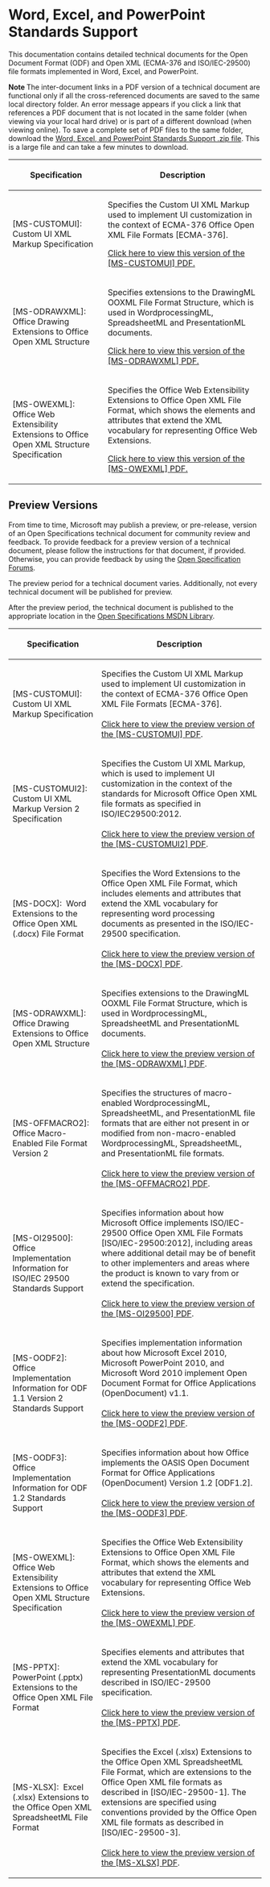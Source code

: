 <html dir="LTR" xmlns:mshelp="http://msdn.microsoft.com/mshelp" xmlns:ddue="http://ddue.schemas.microsoft.com/authoring/2003/5" xmlns:xlink="http://www.w3.org/1999/xlink" xmlns:tool="http://www.microsoft.com/tooltip">
 <body>
 <div id="header">
 <h1 class="heading">Word, Excel, and PowerPoint Standards Support</h1>
 </div>
 <div id="mainSection">
 <div id="mainBody">
 <div id="allHistory" class="saveHistory"></div>
 <div id="sectionSection0" class="section" name="collapseableSection">
 <p>This documentation contains detailed technical documents for
the Open Document Format (ODF) and Open XML (ECMA-376 and ISO/IEC-29500) file formats
implemented in Word, Excel, and PowerPoint.</p>

<p><b>Note </b>The inter-document links in a PDF
version of a technical document are functional only if all the cross-referenced
documents are saved to the same local directory folder. An error message
appears if you click a link that references a PDF document that is not located
in the same folder (when viewing via your local hard drive) or is part of a
different download (when viewing online). To save a complete set of PDF files
to the same folder, download the <a href="http://go.microsoft.com/fwlink/?LinkId=330025">Word,
Excel, and PowerPoint Standards Support .zip file</a>. This is a large file and
can take a few minutes to download.</p>

<table>
 <thead>
 <tr>
 <th>
 <p><a id="CC_00000001000200010000111122223333"></a>Specification</p>
 </th>
 <th>
 <p>Description</p>
 </th>
 </tr>
 </thead>
 <tr>
 <td>
 <p><mshelp:link keywords="31f152d6-2a5d-4b50-a867-9dbc6d01aa43" tabindex="0">[MS-CUSTOMUI]:
 Custom UI XML Markup Specification</mshelp:link></p>
 </td>
 <td>
 <p>Specifies the Custom UI XML Markup used to implement
 UI customization in the context of ECMA-376 Office Open XML File Formats
 [ECMA-376].</p>
 <p><a href="http://interoperability.blob.core.windows.net/files/MS-CUSTOMUI/%5bMS-CUSTOMUI%5d.pdf">Click
 here to view this version of the [MS-CUSTOMUI] PDF.</a></p>
 </td>
 </tr>
 <tr>
 <td>
 <p><mshelp:link keywords="06cff208-c6e1-4db7-bb68-665135e5f0de" tabindex="0">[MS-ODRAWXML]:
 Office Drawing Extensions to Office Open XML Structure</mshelp:link></p>
 </td>
 <td>
 <p>Specifies extensions to the DrawingML OOXML File
 Format Structure, which is used in WordprocessingML, SpreadsheetML and
 PresentationML documents.</p>
 <p><a href="http://interoperability.blob.core.windows.net/files/MS-ODRAWXML/%5bMS-ODRAWXML%5d.pdf">Click
 here to view this version of the [MS-ODRAWXML] PDF.</a></p>
 </td>
 </tr>
 <tr>
 <td>
 <p><mshelp:link keywords="a2cd741a-4cca-4b1a-ade4-b2c443972afa" tabindex="0">[MS-OWEXML]:
 Office Web Extensibility Extensions to Office Open XML Structure
 Specification</mshelp:link></p>
 </td>
 <td>
 <p>Specifies the Office Web Extensibility Extensions to
 Office Open XML File Format, which shows the elements and attributes that
 extend the XML vocabulary for representing Office Web Extensions.</p>
 <p><a href="http://interoperability.blob.core.windows.net/files/MS-OWEXML/%5bMS-OWEXML%5d.pdf">Click
 here to view this version of the [MS-OWEXML] PDF.</a></p>
 </td>
 </tr>
</table>

<h2>Preview Versions</h2>

<p><a id="PreviewSpecs"></a>From time to time, Microsoft may
publish a preview, or pre-release, version of an Open Specifications technical
document for community review and feedback. To provide feedback for a preview
version of a technical document, please follow the instructions for that
document, if provided. Otherwise, you can provide feedback by using the <a href="http://social.msdn.microsoft.com/Forums/en-US/category/openspecifications">Open
Specification Forums</a>.</p>

<p>The preview period for a technical document varies.
Additionally, not every technical document will be published for preview.</p>

<p>After the preview period, the technical document is
published to the appropriate location in the <a href="https://msdn.microsoft.com/en-us/library/dd208104.aspx">Open
Specifications MSDN Library</a>.</p>

<p><a id="CC_00000001000200020000111122223333"></a> </p>

<table>
 <thead>
 <tr>
 <th>
 <p>Specification</p>
 </th>
 <th>
 <p>Description</p>
 </th>
 </tr>
 </thead>
 <tr>
 <td>
 <p>[MS-CUSTOMUI]:  Custom UI XML Markup Specification</p>
 </td>
 <td>
 <p>Specifies the Custom UI XML Markup used to implement
 UI customization in the context of ECMA-376 Office Open XML File Formats
 [ECMA-376].<br>
 <br>
 <a href="http://interoperability.blob.core.windows.net/files/MS-CUSTOMUI/%5bMS-CUSTOMUI%5d-180427.pdf">Click
 here to view the preview version of the [MS-CUSTOMUI] PDF</a>.</p>
 </td>
 </tr>
 <tr>
 <td>
 <p>[MS-CUSTOMUI2]:  Custom UI XML Markup Version 2
 Specification</p>
 </td>
 <td>
 <p>Specifies the Custom UI XML Markup, which is used to
 implement UI customization in the context of the standards for Microsoft
 Office Open XML file formats as specified in ISO/IEC29500:2012.<br>
 <br>
 <a href="http://interoperability.blob.core.windows.net/files/MS-CUSTOMUI2/%5bMS-CUSTOMUI2%5d-180427.pdf">Click
 here to view the preview version of the [MS-CUSTOMUI2] PDF</a>.</p>
 </td>
 </tr>
 <tr>
 <td>
 <p>[MS-DOCX]:  Word Extensions to the Office Open XML
 (.docx) File Format</p>
 </td>
 <td>
 <p>Specifies the Word Extensions to the Office Open XML
 File Format, which includes elements and attributes that extend the XML
 vocabulary for representing word processing documents as presented in the
 ISO/IEC-29500 specification.<br>
 <br>
 <a href="http://interoperability.blob.core.windows.net/files/MS-DOCX/%5bMS-DOCX%5d-180427.pdf">Click
 here to view the preview version of the [MS-DOCX] PDF</a>.</p>
 </td>
 </tr>
 <tr>
 <td>
 <p>[MS-ODRAWXML]:  Office Drawing Extensions to Office
 Open XML Structure</p>
 </td>
 <td>
 <p>Specifies extensions to the DrawingML OOXML File
 Format Structure, which is used in WordprocessingML, SpreadsheetML and
 PresentationML documents.<br>
 <br>
 <a href="http://interoperability.blob.core.windows.net/files/MS-ODRAWXML/%5bMS-ODRAWXML%5d-180427.pdf">Click
 here to view the preview version of the [MS-ODRAWXML] PDF</a>.</p>
 </td>
 </tr>
 <tr>
 <td>
 <p>[MS-OFFMACRO2]:  Office Macro-Enabled File Format
 Version 2</p>
 </td>
 <td>
 <p>Specifies the structures of macro-enabled
 WordprocessingML, SpreadsheetML, and PresentationML file formats that are
 either not present in or modified from non-macro-enabled WordprocessingML,
 SpreadsheetML, and PresentationML file formats.<br>
 <br>
 <a href="http://interoperability.blob.core.windows.net/files/MS-OFFMACRO2/%5bMS-OFFMACRO2%5d-180427.pdf">Click
 here to view the preview version of the [MS-OFFMACRO2] PDF</a>.</p>
 </td>
 </tr>
 <tr>
 <td>
 <p>[MS-OI29500]:  Office Implementation Information for
 ISO/IEC 29500 Standards Support</p>
 </td>
 <td>
 <p>Specifies information about how Microsoft Office
 implements ISO/IEC-29500 Office Open XML File Formats [ISO/IEC-29500:2012],
 including areas where additional detail may be of benefit to other
 implementers and areas where the product is known to vary from or extend the
 specification.<br>
 <br>
 <a href="http://interoperability.blob.core.windows.net/files/MS-OI29500/%5bMS-OI29500%5d-180427.pdf">Click
 here to view the preview version of the [MS-OI29500] PDF</a>.</p>
 </td>
 </tr>
 <tr>
 <td>
 <p>[MS-OODF2]:  Office Implementation Information for ODF
 1.1 Version 2 Standards Support</p>
 </td>
 <td>
 <p>Specifies implementation information about how
 Microsoft Excel 2010, Microsoft PowerPoint 2010, and Microsoft Word 2010
 implement Open Document Format for Office Applications (OpenDocument) v1.1.<br>
 <br>
 <a href="http://interoperability.blob.core.windows.net/files/MS-OODF2/%5bMS-OODF2%5d-180427.pdf">Click
 here to view the preview version of the [MS-OODF2] PDF</a>.</p>
 </td>
 </tr>
 <tr>
 <td>
 <p>[MS-OODF3]:  Office Implementation Information for ODF
 1.2 Standards Support</p>
 </td>
 <td>
 <p>Specifies information about how Office implements the
 OASIS Open Document Format for Office Applications (OpenDocument) Version 1.2
 [ODF1.2].<br>
 <br>
 <a href="http://interoperability.blob.core.windows.net/files/MS-OODF3/%5bMS-OODF3%5d-180427.pdf">Click
 here to view the preview version of the [MS-OODF3] PDF</a>.</p>
 </td>
 </tr>
 <tr>
 <td>
 <p>[MS-OWEXML]:  Office Web Extensibility Extensions to
 Office Open XML Structure Specification</p>
 </td>
 <td>
 <p>Specifies the Office Web Extensibility Extensions to
 Office Open XML File Format, which shows the elements and attributes that
 extend the XML vocabulary for representing Office Web Extensions.<br>
 <br>
 <a href="http://interoperability.blob.core.windows.net/files/MS-OWEXML/%5bMS-OWEXML%5d-180427.pdf">Click
 here to view the preview version of the [MS-OWEXML] PDF</a>.</p>
 </td>
 </tr>
 <tr>
 <td>
 <p>[MS-PPTX]:  PowerPoint (.pptx) Extensions to the
 Office Open XML File Format</p>
 </td>
 <td>
 <p>Specifies elements and attributes that extend the XML
 vocabulary for representing PresentationML documents described in
 ISO/IEC-29500 specification.<br>
 <br>
 <a href="http://interoperability.blob.core.windows.net/files/MS-PPTX/%5bMS-PPTX%5d-180427.pdf">Click
 here to view the preview version of the [MS-PPTX] PDF</a>.</p>
 </td>
 </tr>
 <tr>
 <td>
 <p>[MS-XLSX]:  Excel (.xlsx) Extensions to the Office
 Open XML SpreadsheetML File Format</p>
 </td>
 <td>
 <p>Specifies the Excel (.xlsx) Extensions to the Office
 Open XML SpreadsheetML File Format, which are extensions to the Office Open
 XML file formats as described in [ISO/IEC-29500-1]. The extensions are
 specified using conventions provided by the Office Open XML file formats as
 described in [ISO/IEC-29500-3].<br>
 <br>
 <a href="http://interoperability.blob.core.windows.net/files/MS-XLSX/%5bMS-XLSX%5d-180608.pdf">Click
 here to view the preview version of the [MS-XLSX] PDF</a>.</p>
 </td>
 </tr>
</table>

<p> </p>


 </div>
 </div>
 </div>
 </body>
</html>